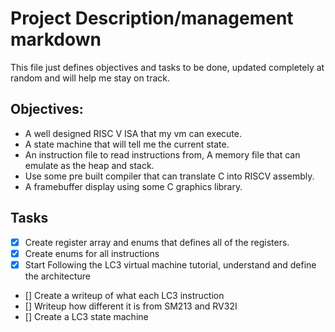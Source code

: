 # Project Description/management markdown
This file just defines objectives and tasks to be done, updated completely at random and will help me stay on track.

## Objectives:
- A well designed RISC V ISA that my vm can execute.
- A state machine that will tell me the current state.
- An instruction file to read instructions from, A memory file that can emulate as the heap and stack. 
- Use some pre built compiler that can translate C into RISCV assembly. 
- A framebuffer display using some C graphics library.

## Tasks
- [x] Create register array and enums that defines all of the registers.
- [x] Create enums for all instructions
- [X] Start Following the LC3 virtual machine tutorial, understand and define the architecture
- [] Create a writeup of what each LC3 instruction
- [] Writeup how different it is from SM213 and RV32I
- [] Create a LC3 state machine
